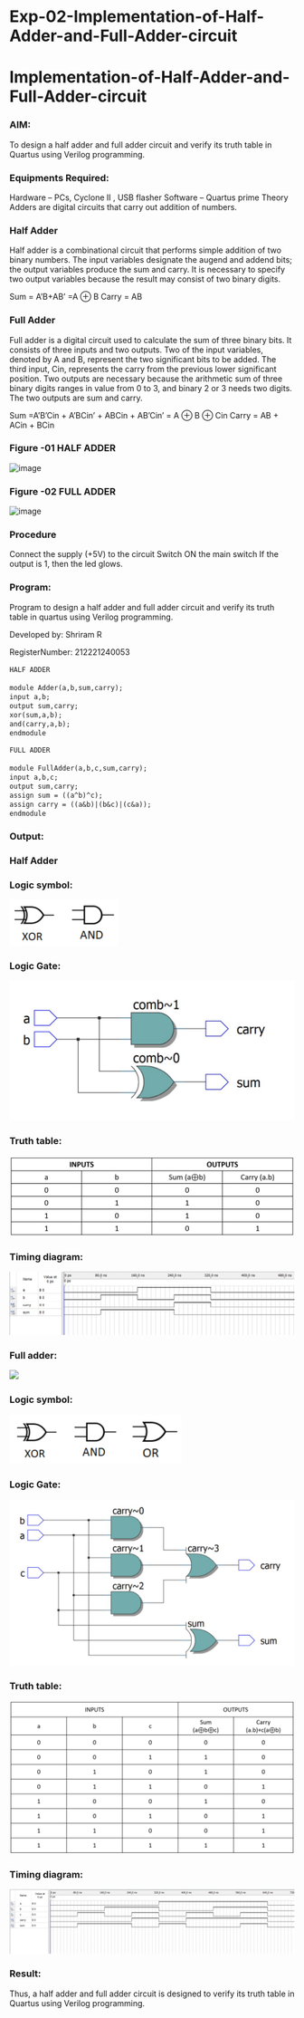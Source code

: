 # Exp-02-Implementation-of-Half-Adder-and-Full-Adder-circuit

# Implementation-of-Half-Adder-and-Full-Adder-circuit
### AIM:
To design a half adder and full adder circuit and verify its truth table in Quartus using Verilog programming.

### Equipments Required:
Hardware – PCs, Cyclone II , USB flasher
Software – Quartus prime
Theory
Adders are digital circuits that carry out addition of numbers.

### Half Adder
Half adder is a combinational circuit that performs simple addition of two binary numbers. The input variables designate the augend and addend bits; the output variables produce the sum and carry. It is necessary to specify two output variables because the result may consist of two binary digits.

Sum = A’B+AB’ =A ⊕ B Carry = AB

### Full Adder
Full adder is a digital circuit used to calculate the sum of three binary bits. It consists of three inputs and two outputs. Two of the input variables, denoted by A and B, represent the two significant bits to be added. The third input, Cin, represents the carry from the previous lower significant position. Two outputs are necessary because the arithmetic sum of three binary digits ranges in value from 0 to 3, and binary 2 or 3 needs two digits. The two outputs are sum and carry.

Sum =A’B’Cin + A’BCin’ + ABCin + AB’Cin’ = A ⊕ B ⊕ Cin Carry = AB + ACin + BCin



### Figure -01 HALF ADDER 
 ![image](https://user-images.githubusercontent.com/36288975/163552156-a13e5a56-c638-4110-97d9-8896907c8d25.png)



###  Figure -02 FULL ADDER 
![image](https://user-images.githubusercontent.com/36288975/163552057-b3547877-6d07-45b4-b7e0-bcfebfad9e1d.png)

### Procedure

Connect the supply (+5V) to the circuit
Switch ON the main switch
If the output is 1, then the led glows.
### Program:

Program to design a half adder and full adder circuit and verify its truth table in quartus using Verilog programming.

Developed by: Shriram R

RegisterNumber:  212221240053


~~~
HALF ADDER

module Adder(a,b,sum,carry);
input a,b;
output sum,carry;
xor(sum,a,b);
and(carry,a,b);
endmodule 
~~~
~~~
FULL ADDER

module FullAdder(a,b,c,sum,carry);
input a,b,c;
output sum,carry;
assign sum = ((a^b)^c);
assign carry = ((a&b)|(b&c)|(c&a));
endmodule
~~~

### Output:
### Half Adder
### Logic symbol:
![](logicsymbol1.png)

### Logic Gate:
![](logicgate1.png)

### Truth table:
![](truthtable1.png)

### Timing diagram:
![](timing1.jpeg)

### Full adder:

![](logicsymbo2.png)
### Logic symbol:
![](logicsymbol2.png)


### Logic Gate:
![](logicgate2.png)


### Truth table:
![](truthtable2.png)


### Timing diagram:
![](timing2.jpeg)


### Result:
Thus, a half adder and full adder circuit is designed to verify its truth table in Quartus using Verilog programming.